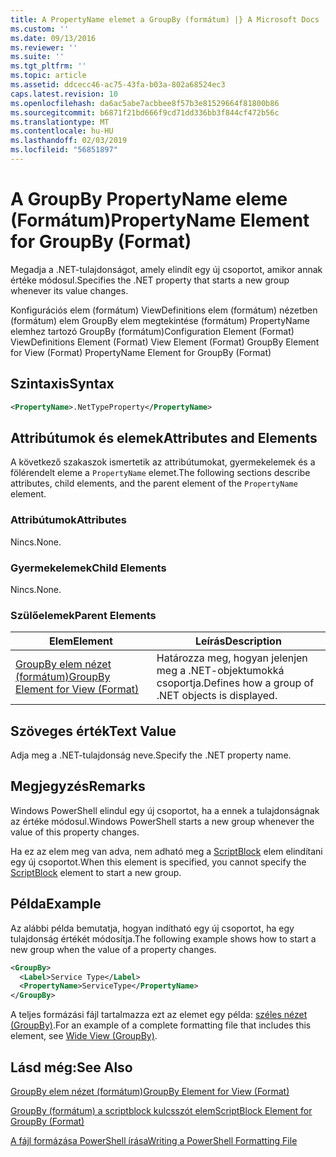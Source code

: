 ```yaml
---
title: A PropertyName elemet a GroupBy (formátum) |} A Microsoft Docs
ms.custom: ''
ms.date: 09/13/2016
ms.reviewer: ''
ms.suite: ''
ms.tgt_pltfrm: ''
ms.topic: article
ms.assetid: ddcecc46-ac75-43fa-b03a-802a68524ec3
caps.latest.revision: 10
ms.openlocfilehash: da6ac5abe7acbbee8f57b3e81529664f81800b86
ms.sourcegitcommit: b6871f21bd666f9cd71dd336bb3f844cf472b56c
ms.translationtype: MT
ms.contentlocale: hu-HU
ms.lasthandoff: 02/03/2019
ms.locfileid: "56851897"
---
```

# <a name="propertyname-element-for-groupby-format"></a><span data-ttu-id="393a4-102">A GroupBy PropertyName eleme (Formátum)</span><span class="sxs-lookup"><span data-stu-id="393a4-102">PropertyName Element for GroupBy (Format)</span></span>

<span data-ttu-id="393a4-103">Megadja a .NET-tulajdonságot, amely elindít egy új csoportot, amikor annak értéke módosul.</span><span class="sxs-lookup"><span data-stu-id="393a4-103">Specifies the .NET property that starts a new group whenever its value changes.</span></span>

<span data-ttu-id="393a4-104">Konfigurációs elem (formátum) ViewDefinitions elem (formátum) nézetben (formátum) elem GroupBy elem megtekintése (formátum) PropertyName elemhez tartozó GroupBy (formátum)</span><span class="sxs-lookup"><span data-stu-id="393a4-104">Configuration Element (Format) ViewDefinitions Element (Format) View Element (Format) GroupBy Element for View (Format) PropertyName Element for GroupBy (Format)</span></span>

## <a name="syntax"></a><span data-ttu-id="393a4-105">Szintaxis</span><span class="sxs-lookup"><span data-stu-id="393a4-105">Syntax</span></span>

```xml
<PropertyName>.NetTypeProperty</PropertyName>
```

## <a name="attributes-and-elements"></a><span data-ttu-id="393a4-106">Attribútumok és elemek</span><span class="sxs-lookup"><span data-stu-id="393a4-106">Attributes and Elements</span></span>

<span data-ttu-id="393a4-107">A következő szakaszok ismertetik az attribútumokat, gyermekelemek és a fölérendelt eleme a `PropertyName` elemet.</span><span class="sxs-lookup"><span data-stu-id="393a4-107">The following sections describe attributes, child elements, and the parent element of the `PropertyName` element.</span></span>

### <a name="attributes"></a><span data-ttu-id="393a4-108">Attribútumok</span><span class="sxs-lookup"><span data-stu-id="393a4-108">Attributes</span></span>

<span data-ttu-id="393a4-109">Nincs.</span><span class="sxs-lookup"><span data-stu-id="393a4-109">None.</span></span>

### <a name="child-elements"></a><span data-ttu-id="393a4-110">Gyermekelemek</span><span class="sxs-lookup"><span data-stu-id="393a4-110">Child Elements</span></span>

<span data-ttu-id="393a4-111">Nincs.</span><span class="sxs-lookup"><span data-stu-id="393a4-111">None.</span></span>

### <a name="parent-elements"></a><span data-ttu-id="393a4-112">Szülőelemek</span><span class="sxs-lookup"><span data-stu-id="393a4-112">Parent Elements</span></span>

|<span data-ttu-id="393a4-113">Elem</span><span class="sxs-lookup"><span data-stu-id="393a4-113">Element</span></span>|<span data-ttu-id="393a4-114">Leírás</span><span class="sxs-lookup"><span data-stu-id="393a4-114">Description</span></span>|
|-------------|-----------------|
|[<span data-ttu-id="393a4-115">GroupBy elem nézet (formátum)</span><span class="sxs-lookup"><span data-stu-id="393a4-115">GroupBy Element for View (Format)</span></span>](./groupby-element-for-view-format.md)|<span data-ttu-id="393a4-116">Határozza meg, hogyan jelenjen meg a .NET-objektumokká csoportja.</span><span class="sxs-lookup"><span data-stu-id="393a4-116">Defines how a group of .NET objects is displayed.</span></span>|

## <a name="text-value"></a><span data-ttu-id="393a4-117">Szöveges érték</span><span class="sxs-lookup"><span data-stu-id="393a4-117">Text Value</span></span>

<span data-ttu-id="393a4-118">Adja meg a .NET-tulajdonság neve.</span><span class="sxs-lookup"><span data-stu-id="393a4-118">Specify the .NET property name.</span></span>

## <a name="remarks"></a><span data-ttu-id="393a4-119">Megjegyzés</span><span class="sxs-lookup"><span data-stu-id="393a4-119">Remarks</span></span>

<span data-ttu-id="393a4-120">Windows PowerShell elindul egy új csoportot, ha a ennek a tulajdonságnak az értéke módosul.</span><span class="sxs-lookup"><span data-stu-id="393a4-120">Windows PowerShell starts a new group whenever the value of this property changes.</span></span>

<span data-ttu-id="393a4-121">Ha ez az elem meg van adva, nem adható meg a [ScriptBlock](./scriptblock-element-for-groupby-format.md) elem elindítani egy új csoportot.</span><span class="sxs-lookup"><span data-stu-id="393a4-121">When this element is specified, you cannot specify the [ScriptBlock](./scriptblock-element-for-groupby-format.md) element to start a new group.</span></span>

## <a name="example"></a><span data-ttu-id="393a4-122">Példa</span><span class="sxs-lookup"><span data-stu-id="393a4-122">Example</span></span>

<span data-ttu-id="393a4-123">Az alábbi példa bemutatja, hogyan indítható egy új csoportot, ha egy tulajdonság értékét módosítja.</span><span class="sxs-lookup"><span data-stu-id="393a4-123">The following example shows how to start a new group when the value of a property changes.</span></span>

```xml
<GroupBy>
  <Label>Service Type</Label>
  <PropertyName>ServiceType</PropertyName>
</GroupBy>

```

<span data-ttu-id="393a4-124">A teljes formázási fájl tartalmazza ezt az elemet egy példa: [széles nézet (GroupBy)](./wide-view-groupby.md).</span><span class="sxs-lookup"><span data-stu-id="393a4-124">For an example of a complete formatting file that includes this element, see [Wide View (GroupBy)](./wide-view-groupby.md).</span></span>

## <a name="see-also"></a><span data-ttu-id="393a4-125">Lásd még:</span><span class="sxs-lookup"><span data-stu-id="393a4-125">See Also</span></span>

[<span data-ttu-id="393a4-126">GroupBy elem nézet (formátum)</span><span class="sxs-lookup"><span data-stu-id="393a4-126">GroupBy Element for View (Format)</span></span>](./groupby-element-for-view-format.md)

[<span data-ttu-id="393a4-127">GroupBy (formátum) a scriptblock kulcsszót elem</span><span class="sxs-lookup"><span data-stu-id="393a4-127">ScriptBlock Element for GroupBy (Format)</span></span>](./scriptblock-element-for-groupby-format.md)

[<span data-ttu-id="393a4-128">A fájl formázása PowerShell írása</span><span class="sxs-lookup"><span data-stu-id="393a4-128">Writing a PowerShell Formatting File</span></span>](./writing-a-powershell-formatting-file.md)
